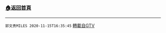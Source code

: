 ﻿###  [:house:返回首頁](https://github.com/ourhimalayas/txt)
---

`郭文贵MILES 2020-11-15T16:35:45` [轉載自GTV](https://gtv.org/web/#/UserInfo/5e596957357cc612d35a8044)



